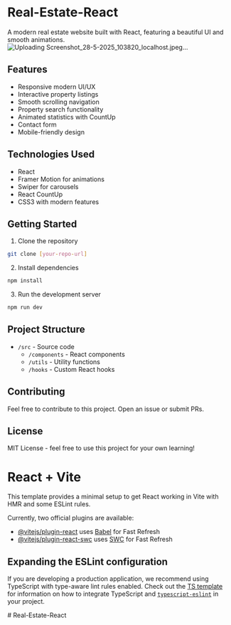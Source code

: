 # Real-Estate-React

A modern real estate website built with React, featuring a beautiful UI and smooth animations.
![Uploading Screenshot_28-5-2025_103820_localhost.jpeg…]()


## Features

- Responsive modern UI/UX
- Interactive property listings
- Smooth scrolling navigation
- Property search functionality
- Animated statistics with CountUp
- Contact form
- Mobile-friendly design

## Technologies Used

- React
- Framer Motion for animations
- Swiper for carousels
- React CountUp
- CSS3 with modern features

## Getting Started

1. Clone the repository
```bash
git clone [your-repo-url]
```

2. Install dependencies
```bash
npm install
```

3. Run the development server
```bash
npm run dev
```

## Project Structure

- `/src` - Source code
  - `/components` - React components
  - `/utils` - Utility functions
  - `/hooks` - Custom React hooks

## Contributing

Feel free to contribute to this project. Open an issue or submit PRs.

## License

MIT License - feel free to use this project for your own learning!

# React + Vite

This template provides a minimal setup to get React working in Vite with HMR and some ESLint rules.

Currently, two official plugins are available:

- [@vitejs/plugin-react](https://github.com/vitejs/vite-plugin-react/blob/main/packages/plugin-react) uses [Babel](https://babeljs.io/) for Fast Refresh
- [@vitejs/plugin-react-swc](https://github.com/vitejs/vite-plugin-react/blob/main/packages/plugin-react-swc) uses [SWC](https://swc.rs/) for Fast Refresh

## Expanding the ESLint configuration

If you are developing a production application, we recommend using TypeScript with type-aware lint rules enabled. Check out the [TS template](https://github.com/vitejs/vite/tree/main/packages/create-vite/template-react-ts) for information on how to integrate TypeScript and [`typescript-eslint`](https://typescript-eslint.io) in your project.

#   R e a l - E s t a t e - R e a c t 
 
 

